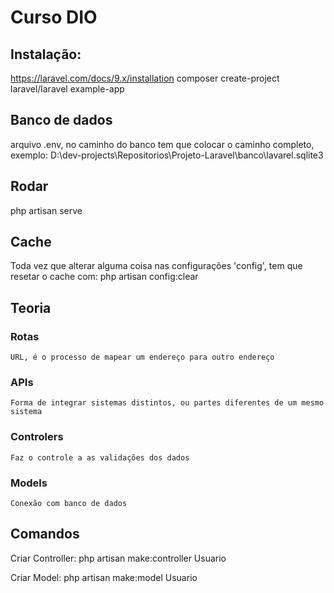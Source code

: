 # Curso DIO

## Instalação:

https://laravel.com/docs/9.x/installation
composer create-project laravel/laravel example-app


## Banco de dados

arquivo .env, no caminho do banco tem que colocar o caminho completo, exemplo:
D:\dev-projects\Repositorios\Projeto-Laravel\banco\lavarel.sqlite3

## Rodar

php artisan serve

## Cache

Toda vez que alterar alguma coisa nas configurações 'config', tem que resetar o cache com:
php artisan config:clear

## Teoria

### Rotas

    URL, é o processo de mapear um endereço para outro endereço

### APIs

    Forma de integrar sistemas distintos, ou partes diferentes de um mesmo sistema

### Controlers

    Faz o controle a as validações dos dados

### Models

    Conexão com banco de dados

## Comandos

Criar Controller:
php artisan make:controller Usuario

Criar Model:
php artisan make:model Usuario